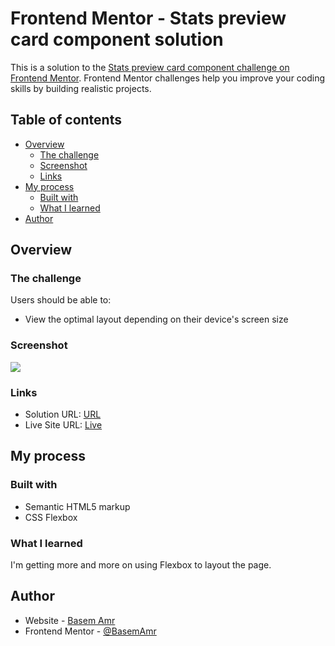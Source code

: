 # Frontend Mentor - Stats preview card component solution

This is a solution to the [Stats preview card component challenge on Frontend Mentor](https://www.frontendmentor.io/challenges/stats-preview-card-component-8JqbgoU62). Frontend Mentor challenges help you improve your coding skills by building realistic projects. 

## Table of contents

- [Overview](#overview)
  - [The challenge](#the-challenge)
  - [Screenshot](#screenshot)
  - [Links](#links)
- [My process](#my-process)
  - [Built with](#built-with)
  - [What I learned](#what-i-learned)
- [Author](#author)

## Overview

### The challenge

Users should be able to:

- View the optimal layout depending on their device's screen size

### Screenshot

![](https://i.ibb.co/zhPxPqv/screenshot.png)

### Links

- Solution URL: [URL](https://www.frontendmentor.io/solutions/respone-card-component-css-flexbox-semnatic-html-NsV3K6I5r)
- Live Site URL: [Live](https://basemamr.github.io/Stats-preview-card-component/)

## My process

### Built with

- Semantic HTML5 markup
- CSS Flexbox

### What I learned

I'm getting more and more on using Flexbox to layout the page.

## Author

- Website - [Basem Amr](https://basemamr.github.io/homepage)
- Frontend Mentor - [@BasemAmr](https://www.frontendmentor.io/profile/BasemAmr)

